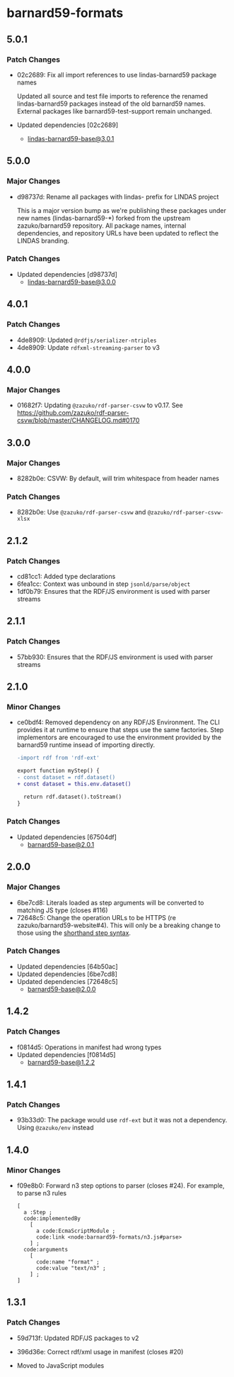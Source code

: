 # barnard59-formats

## 5.0.1

### Patch Changes

- 02c2689: Fix all import references to use lindas-barnard59 package names

  Updated all source and test file imports to reference the renamed lindas-barnard59 packages instead of the old barnard59 names. External packages like barnard59-test-support remain unchanged.

- Updated dependencies [02c2689]
  - lindas-barnard59-base@3.0.1

## 5.0.0

### Major Changes

- d98737d: Rename all packages with lindas- prefix for LINDAS project

  This is a major version bump as we're publishing these packages under new names (lindas-barnard59-\*) forked from the upstream zazuko/barnard59 repository. All package names, internal dependencies, and repository URLs have been updated to reflect the LINDAS branding.

### Patch Changes

- Updated dependencies [d98737d]
  - lindas-barnard59-base@3.0.0

## 4.0.1

### Patch Changes

- 4de8909: Updated `@rdfjs/serializer-ntriples`
- 4de8909: Update `rdfxml-streaming-parser` to v3

## 4.0.0

### Major Changes

- 01682f7: Updating `@zazuko/rdf-parser-csvw` to v0.17. See https://github.com/zazuko/rdf-parser-csvw/blob/master/CHANGELOG.md#0170

## 3.0.0

### Major Changes

- 8282b0e: CSVW: By default, will trim whitespace from header names

### Patch Changes

- 8282b0e: Use `@zazuko/rdf-parser-csvw` and `@zazuko/rdf-parser-csvw-xlsx`

## 2.1.2

### Patch Changes

- cd81cc1: Added type declarations
- 6fea1cc: Context was unbound in step `jsonld/parse/object`
- 1df0b79: Ensures that the RDF/JS environment is used with parser streams

## 2.1.1

### Patch Changes

- 57bb930: Ensures that the RDF/JS environment is used with parser streams

## 2.1.0

### Minor Changes

- ce0bdf4: Removed dependency on any RDF/JS Environment. The CLI provides it at runtime to ensure that steps
  use the same factories. Step implementors are encouraged to use the environment provided by the
  barnard59 runtime insead of importing directly.

  ```diff
  -import rdf from 'rdf-ext'

  export function myStep() {
  - const dataset = rdf.dataset()
  + const dataset = this.env.dataset()

    return rdf.dataset().toStream()
  }
  ```

### Patch Changes

- Updated dependencies [67504df]
  - barnard59-base@2.0.1

## 2.0.0

### Major Changes

- 6be7cd8: Literals loaded as step arguments will be converted to matching JS type (closes #116)
- 72648c5: Change the operation URLs to be HTTPS (re zazuko/barnard59-website#4).
  This will only be a breaking change to those using the [shorthand step syntax](https://data-centric.zazuko.com/docs/workflows/explanations/simplified-syntax).

### Patch Changes

- Updated dependencies [64b50ac]
- Updated dependencies [6be7cd8]
- Updated dependencies [72648c5]
  - barnard59-base@2.0.0

## 1.4.2

### Patch Changes

- f0814d5: Operations in manifest had wrong types
- Updated dependencies [f0814d5]
  - barnard59-base@1.2.2

## 1.4.1

### Patch Changes

- 93b33d0: The package would use `rdf-ext` but it was not a dependency. Using `@zazuko/env` instead

## 1.4.0

### Minor Changes

- f09e8b0: Forward n3 step options to parser (closes #24). For example, to parse n3 rules

  ```turtle
  [
    a :Step ;
    code:implementedBy
      [
        a code:EcmaScriptModule ;
        code:link <node:barnard59-formats/n3.js#parse>
      ] ;
    code:arguments
      [
        code:name "format" ;
        code:value "text/n3" ;
      ] ;
  ]
  ```

## 1.3.1

### Patch Changes

- 59d713f: Updated RDF/JS packages to v2
- 396d36e: Correct rdf/xml usage in manifest (closes #20)

- Moved to JavaScript modules
